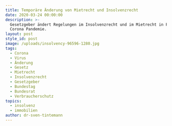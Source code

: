 ```yaml
---
title: Temporäre Änderung von Mietrecht und Insolvenzrecht
date: 2020-03-24 00:00:00
description: >-
  Gesetzgeber ändert Regelungen im Insolvenzrecht und im Mietrecht in Folge der
  Corona Pandemie.
layout: post
style_id: post
image: /uploads/insolvency-96596-1280.jpg
tags:
  - Corona
  - Virus
  - Änderung
  - Gesetz
  - Mietrecht
  - Insolvenzrecht
  - Gesetzgeber
  - Bundestag
  - Bundesrat
  - Verbraucherschutz
topics:
  - insolvenz
  - immobilien
author: dr-sven-tintemann
---
```


